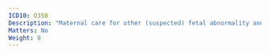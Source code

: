 ```yaml
---
ICD10: O358
Description: "Maternal care for other (suspected) fetal abnormality and damage"
Matters: No
Weight: 0
---
```



